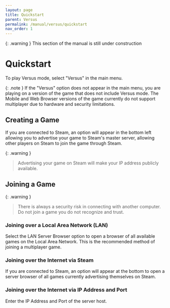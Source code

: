 ```yaml
---
layout: page
title: Quickstart
parent: Versus
permalink: /manual/versus/quickstart
nav_order: 1
---
```


{: .warning }
This section of the manual is still under construction

# Quickstart

To play Versus mode, select "Versus" in the main menu.

{: .note }
If the "Versus" option does not appear in the main menu, you are playing on a version of the game that does not include Versus mode. The Mobile and Web Browser versions of the game currently do not support multiplayer due to hardware and security limitations.

## Creating a Game

If you are connected to Steam, an option will appear in the bottom left allowing you to advertise your game to Steam's master server, allowing other players on Steam to join the game through Steam.

{: .warning }
>Advertising your game on Steam will make your IP address publicly available.

## Joining a Game

{: .warning }
> There is always a security risk in connecting with another computer. Do not join a game you do not recognize and trust.

### Joining over a Local Area Network (LAN)

Select the LAN Server Browser option to open a browser of all available games on the Local Area Network. This is the recommended method of joining a multiplayer game.

### Joining over the Internet via Steam

If you are connected to Steam, an option will appear at the bottom to open a server browser of all games currently advertising themselves on Steam.

### Joining over the Internet via IP Address and Port

Enter the IP Address and Port of the server host.